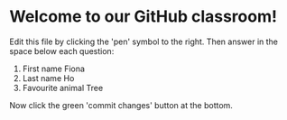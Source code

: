 # Welcome to our GitHub classroom!

Edit this file by clicking the 'pen' symbol to the right.
Then answer in the space below each question:

1. First name
Fiona
2. Last name
Ho
3. Favourite animal
Tree

Now click the green 'commit changes' button at the bottom.

